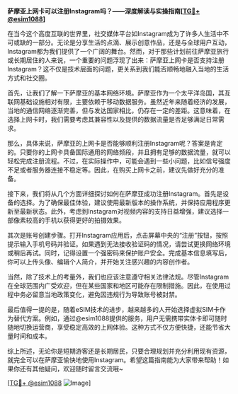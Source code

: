 **萨摩亚上网卡可以注册Instagram吗？——深度解读与实操指南[[TG💪+ @esim1088](https://t.me/s/esim1088)]**

在当今这个高度互联的世界里，社交媒体平台如Instagram成为了许多人生活中不可或缺的一部分。无论是分享生活的点滴、展示创意作品，还是与全球用户互动，Instagram都为我们提供了一个广阔的舞台。然而，对于那些计划前往萨摩亚旅行或长期居住的人来说，一个重要的问题浮现了出来：萨摩亚上网卡是否支持注册Instagram？这不仅是技术层面的问题，更关系到我们能否顺畅地融入当地的生活方式和社交圈。

首先，让我们了解一下萨摩亚的基本网络环境。萨摩亚作为一个太平洋岛国，其互联网基础设施相对有限，主要依赖于移动数据服务。虽然近年来随着经济的发展，当地的通信网络逐渐完善，但与发达国家相比，仍存在一定的差距。这意味着，在选择上网卡时，我们需要考虑其兼容性以及提供的数据流量是否足够满足日常需求。

那么，具体来说，萨摩亚的上网卡是否能够顺利注册Instagram呢？答案是肯定的。只要你的上网卡具备国际通用的网络频段，并且拥有足够的数据流量，就可以轻松完成注册流程。不过，在实际操作中，可能会遇到一些小问题，比如信号强度不足或者服务器连接不稳定等。因此，在购买上网卡之前，建议先做好充分的准备。

接下来，我们将从几个方面详细探讨如何在萨摩亚成功注册Instagram。首先是设备的选择。为了确保最佳体验，建议使用最新版本的操作系统，并保持应用程序更新至最新状态。此外，考虑到Instagram对视频内容的支持日益增强，建议选择一部像素较高的手机以获得更好的拍摄效果。

其次是账号创建步骤。打开Instagram应用后，点击屏幕中央的“注册”按钮，按照提示输入手机号码并验证。如果遇到无法接收验证码的情况，请尝试更换网络环境或稍后再试。同时，记得设置一个强密码来保护账户安全。完成基本信息填写后，你可以上传头像、编辑个人简介，并开始关注感兴趣的内容创作者。

当然，除了技术上的考量外，我们也应该注意遵守相关法律法规。尽管Instagram在全球范围内广受欢迎，但在某些国家和地区可能存在限制措施。因此，在使用过程中务必留意当地政策变化，避免因违规行为导致账号被封禁。

最后值得一提的是，随着eSIM技术的进步，越来越多的人开始选择虚拟SIM卡作为替代方案。例如，通过@esim1088提供的服务，用户无需携带实体卡即可随时随地切换运营商，享受稳定高效的上网体验。这种方式不仅方便快捷，还能节省大量时间和成本。

综上所述，无论你是短期游客还是长期居民，只要合理规划并充分利用现有资源，就完全可以在萨摩亚愉快地使用Instagram。希望这篇指南能为大家带来帮助！如果你还有其他疑问，欢迎随时留言交流哦~

[[TG💪+ @esim1088](https://t.me/s/esim1088) ![Image](https://i.postimg.cc/4NQfJmqS/Snipaste-2025-05-13-00-14-12.png)]